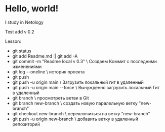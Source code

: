 # Hello, world!

I study in Netology

Test add v 0.2

Lesson:
- git status
- git add Readme.md || git add -A
- git commit -m "Readme local v 0.3" \\ Создаем Коммит с последними изменениями
- git log --oneline \\ история проекта
- git push
- git push -u origin main \\ Загрузить локальный гит в удаленный
- git push -u origin main --force \\ Вынужденно загрузить локальный Гит в удаленный
- git branch \\ просмотреть ветви в Git
- git branch new-branch \\ создать новую паралельную ветку "new-branch"
- git checkout new-branch \\ переключиться на ветку "new-branch"
- git push -u origin new-branch \\ добавить ветку в удаленный репозиторий